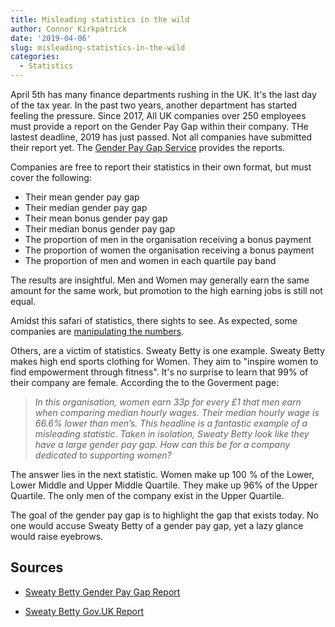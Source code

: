 ```yaml
---
title: Misleading statistics in the wild
author: Connor Kirkpatrick
date: '2019-04-06'
slug: misleading-statistics-in-the-wild
categories:
  - Statistics
---
```


April 5th has many finance departments rushing in the UK. It's the last day of the tax year.
In the past two years, another department has started feeling the pressure.
Since 2017, 
All UK companies over 250 employees must provide a report on the Gender Pay Gap within their company.
THe lastest deadline, 2019 has just passed. Not all companies have submitted their report yet. The [Gender Pay Gap Service](https://gender-pay-gap.service.gov.uk/) provides the reports.

Companies are free to report their statistics in their own format, but must cover the following:

* Their mean gender pay gap
* Their median gender pay gap
* Their mean bonus gender pay gap
* Their median bonus gender pay gap
* The proportion of men in the organisation receiving a bonus payment
* The proportion of women the organisation receiving a bonus payment
* The proportion of men and women in each quartile pay band

The results are insightful. Men and Women may generally earn the same amount for the same work, but promotion to the high earning jobs is still not equal.

Amidst this safari of statistics, there sights to see. As expected, some companies are [manipulating the numbers](https://www.ft.com/content/442f04a6-b687-11e8-bbc3-ccd7de085ffe).

Others, are a victim of statistics. Sweaty Betty is one example. Sweaty Betty makes high end sports clothing for Women. They aim to "inspire women to find empowerment through fitness". It's no surprise to learn that 99% of their company are female.
According the to the Goverment page:

> _In this organisation, women earn 33p for every £1 that men earn when comparing median hourly wages. Their median hourly wage is 66.6% lower than men’s.
This headline is a fantastic example of a misleading statistic. Taken in isolation, Sweaty Betty look like they have a large gender pay gap. How can this be for a company dedicated to supporting women?_

The answer lies in the next statistic.
Women make up 100 % of the Lower, Lower Middle and Upper Middle Quartile. They make up 96% of the Upper Quartile. The only men of the company exist in the Upper Quartile. 

The goal of the gender pay gap is to highlight the gap that exists today. No one would accuse Sweaty Betty of a gender pay gap, yet a lazy glance would raise eyebrows.

## Sources

* [Sweaty Betty Gender Pay Gap Report](https://www.sweatybetty.com/on/demandware.static/-/Library-Sites-sweatybettylibrary/default/dwc340d17f/images/content/genderpaygap/genderpaygap.pdf)

* [Sweaty Betty Gov.UK Report](https://gender-pay-gap.service.gov.uk/Employer/rqGMMlNH/2018)

